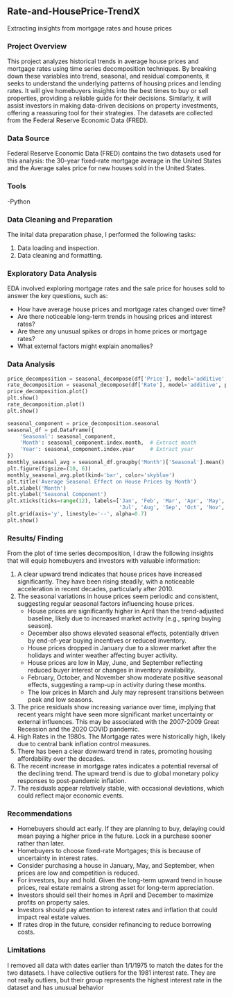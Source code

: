 ## Rate-and-HousePrice-TrendX
Extracting insights from mortgage rates and house prices
### Project Overview

This project analyzes historical trends in average house prices and mortgage rates using time series decomposition techniques. By breaking down these variables into trend, seasonal, and residual components, it seeks to understand the underlying patterns of housing prices and lending rates. It will give homebuyers insights into the best times to buy or sell properties, providing a reliable guide for their decisions. Similarly, it will assist investors in making data-driven decisions on property investments, offering a reassuring tool for their strategies. The datasets are collected from the Federal Reserve Economic Data (FRED).

### Data Source

Federal Reserve Economic Data (FRED) contains the two datasets used for this analysis: the 30-year fixed-rate mortgage average in the United States and the Average sales price for new houses sold in the United States.

### Tools
-Python

### Data Cleaning and Preparation
The inital data preparation phase, I performed the following tasks:
 1. Data loading and inspection.
 2. Data cleaning and formatting.

### Exploratory Data Analysis
EDA involved exploring mortgage rates and the sale price for houses sold to answer the key questions, such as:
 - How have average house prices and mortgage rates changed over time?
 - Are there noticeable long-term trends in housing prices and interest rates?
 - Are there any unusual spikes or drops in home prices or mortgage rates?
 - What external factors might explain anomalies?

### Data Analysis
``` Python
price_decomposition = seasonal_decompose(df['Price'], model='additive', period=12)
rate_decomposition = seasonal_decompose(df['Rate'], model='additive', period=12)
price_decomposition.plot()
plt.show()
rate_decomposition.plot()
plt.show()
```

```python
seasonal_component = price_decomposition.seasonal
seasonal_df = pd.DataFrame({
    'Seasonal': seasonal_component,
    'Month': seasonal_component.index.month,  # Extract month
    'Year': seasonal_component.index.year     # Extract year
})
monthly_seasonal_avg = seasonal_df.groupby('Month')['Seasonal'].mean()
plt.figure(figsize=(10, 6))
monthly_seasonal_avg.plot(kind='bar', color='skyblue')
plt.title('Average Seasonal Effect on House Prices by Month')
plt.xlabel('Month')
plt.ylabel('Seasonal Component')
plt.xticks(ticks=range(12), labels=['Jan', 'Feb', 'Mar', 'Apr', 'May', 'Jun', 
                                    'Jul', 'Aug', 'Sep', 'Oct', 'Nov', 'Dec'], rotation=45)
plt.grid(axis='y', linestyle='--', alpha=0.7)
plt.show()
```

### Results/ Finding
From the plot of time series decomposition, I draw the following insights that will equip homebuyers and investors with valuable information:
 1. A clear upward trend indicates that house prices have increased significantly. They have been rising steadily, with a noticeable acceleration in recent decades, particularly after 2010.
 2. The seasonal variations in house prices seem periodic and consistent, suggesting regular seasonal factors influencing house prices.
     - House prices are significantly higher in April than the trend-adjusted baseline, likely due to increased market activity (e.g., spring buying season).
     - December also shows elevated seasonal effects, potentially driven by end-of-year buying incentives or reduced inventory.
     - House prices dropped in January due to a slower market after the holidays and winter weather affecting buyer activity.
     - House prices are low in May, June, and September reflecting reduced buyer interest or changes in inventory availability. 
     - February, October, and November show moderate positive seasonal effects, suggesting a ramp-up in activity during these months.
     - The low prices in March and July may represent transitions between peak and low seasons.
 3. The price residuals show increasing variance over time, implying that recent years might have seen more significant market uncertainty or external influences. This may be associated with the 2007-2009 Great Recession and the 2020 COVID pandemic.
 4. High Rates in the 1980s. The Mortgage rates were historically high, likely due to central bank inflation control measures.
 5. There has been a clear downward trend in rates, promoting housing affordability over the decades.
 6. The recent increase in mortgage rates indicates a potential reversal of the declining trend. The upward trend is due to global monetary policy responses to post-pandemic inflation.
 7. The residuals appear relatively stable, with occasional deviations, which could reflect major economic events.

### Recommendations
 - Homebuyers should act early. If they are planning to buy, delaying could mean paying a higher price in the future. Lock in a purchase sooner rather than later.
 - Homebuyers to choose fixed-rate Mortgages; this is because of uncertainty in interest rates.
 - Consider purchasing a house in January, May, and September, when prices are low and competition is reduced.
 - For investors, buy and hold. Given the long-term upward trend in house prices, real estate remains a strong asset for long-term appreciation.
 - Investors should sell their homes in April and December to maximize profits on property sales.
 - Investors should pay attention to interest rates and inflation that could impact real estate values.
 -  If rates drop in the future, consider refinancing to reduce borrowing costs.

   ### Limitations

   I removed all data with dates earlier than 1/1/1975 to match the dates for the two datasets. I have collective outliers for the 1981 interest rate. They are not really outliers, but their group represents the highest interest rate in the dataset and has unusual behavior


